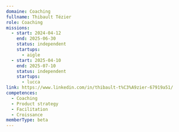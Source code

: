 ```yaml
---
domaine: Coaching
fullname: Thibault Tézier
role: Coaching
missions:
  - start: 2024-04-12
    end: 2025-06-30
    status: independent
    startups:
      - aigle
  - start: 2025-04-10
    end: 2025-07-10
    status: independent
    startups:
      - lucca
link: https://www.linkedin.com/in/thibault-t%C3%A9zier-67919a51/
competences:
  - Coaching
  - Product strategy
  - Facilitation
  - Croissance
memberType: beta
---
```


